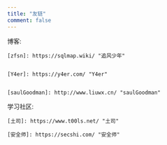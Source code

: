 ```yaml
---
title: "友链"
comment: false
---
```


博客:

    [zfsn]: https://sqlmap.wiki/ "追风少年"  

    
    [Y4er]: https://y4er.com/ "Y4er"  


    [saulGoodman]: http://www.liuwx.cn/ "saulGoodman"  
    

学习社区:

    [土司]: https://www.t00ls.net/ "土司"  

    [安全师]: https://secshi.com/ "安全师"  
